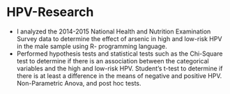 # HPV-Research

- I analyzed the 2014-2015 National Health and Nutrition Examination Survey data to determine the effect of arsenic in high and low-risk HPV in the male sample using R- programming language.
- Performed hypothesis tests and statistical tests such as the Chi-Square test to determine if there is an association between the categorical variables and the high and low-risk HPV.  Student’s t-test to determine if there is at least a difference in the means of negative and positive HPV. Non-Parametric Anova, and post hoc tests. 
